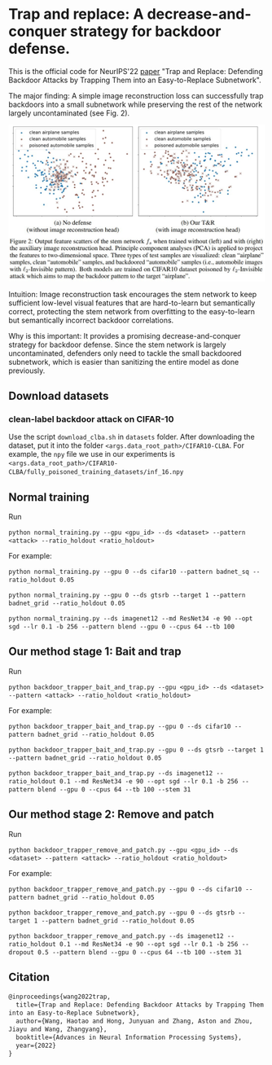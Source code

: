 # Trap and replace: A decrease-and-conquer strategy for backdoor defense. 

This is the official code for NeurIPS'22 [paper](https://arxiv.org/abs/2210.06428) "Trap and Replace: Defending Backdoor Attacks by Trapping Them into an Easy-to-Replace Subnetwork". 

The major finding: A simple image reconstruction loss can successfully trap backdoors into a small subnetwork while preserving the rest of the network largely uncontaminated (see Fig. 2).

![](figure2.png)

Intuition: Image reconstruction task encourages the stem network to keep sufficient low-level visual features that are hard-to-learn but semantically correct, protecting the stem network from overfitting to the easy-to-learn but semantically incorrect backdoor correlations.

Why is this important: It provides a promising decrease-and-conquer strategy for backdoor defense. Since the stem network is largely uncontaminated, defenders only need to tackle the small backdoored subnetwork, which is easier than sanitizing the entire model as done previously.


## Download datasets

### clean-label backdoor attack on CIFAR-10

Use the script `download_clba.sh` in `datasets` folder. 
After downloading the dataset, put it into the folder `<args.data_root_path>/CIFAR10-CLBA`. For example, the `npy` file we use in our experiments is `<args.data_root_path>/CIFAR10-CLBA/fully_poisoned_training_datasets/inf_16.npy`

## Normal training

Run 

```
python normal_training.py --gpu <gpu_id> --ds <dataset> --pattern <attack> --ratio_holdout <ratio_holdout>
```

For example:

```
python normal_training.py --gpu 0 --ds cifar10 --pattern badnet_sq --ratio_holdout 0.05
```

```
python normal_training.py --gpu 0 --ds gtsrb --target 1 --pattern badnet_grid --ratio_holdout 0.05
```

```
python normal_training.py --ds imagenet12 --md ResNet34 -e 90 --opt sgd --lr 0.1 -b 256 --pattern blend --gpu 0 --cpus 64 --tb 100 
```

## Our method stage 1: Bait and trap

Run 

```
python backdoor_trapper_bait_and_trap.py --gpu <gpu_id> --ds <dataset> --pattern <attack> --ratio_holdout <ratio_holdout>
```

For example:

```
python backdoor_trapper_bait_and_trap.py --gpu 0 --ds cifar10 --pattern badnet_grid --ratio_holdout 0.05
```

```
python backdoor_trapper_bait_and_trap.py --gpu 0 --ds gtsrb --target 1 --pattern badnet_grid --ratio_holdout 0.05
```

```
python backdoor_trapper_bait_and_trap.py --ds imagenet12 --ratio_holdout 0.1 --md ResNet34 -e 90 --opt sgd --lr 0.1 -b 256 --pattern blend --gpu 0 --cpus 64 --tb 100 --stem 31
```

## Our method stage 2: Remove and patch

Run

```
python backdoor_trapper_remove_and_patch.py --gpu <gpu_id> --ds <dataset> --pattern <attack> --ratio_holdout <ratio_holdout>
```

For example:

```
python backdoor_trapper_remove_and_patch.py --gpu 0 --ds cifar10 --pattern badnet_grid --ratio_holdout 0.05
```

```
python backdoor_trapper_remove_and_patch.py --gpu 0 --ds gtsrb --target 1 --pattern badnet_grid --ratio_holdout 0.05
```

```
python backdoor_trapper_remove_and_patch.py --ds imagenet12 --ratio_holdout 0.1 --md ResNet34 -e 90 --opt sgd --lr 0.1 -b 256 --dropout 0.5 --pattern blend --gpu 0 --cpus 64 --tb 100 --stem 31
```

## Citation
```
@inproceedings{wang2022trap,
  title={Trap and Replace: Defending Backdoor Attacks by Trapping Them into an Easy-to-Replace Subnetwork},
  author={Wang, Haotao and Hong, Junyuan and Zhang, Aston and Zhou, Jiayu and Wang, Zhangyang},
  booktitle={Advances in Neural Information Processing Systems},
  year={2022}
}
```